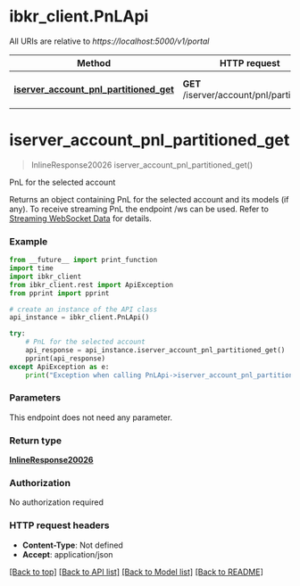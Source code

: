 # ibkr_client.PnLApi

All URIs are relative to *https://localhost:5000/v1/portal*

Method | HTTP request | Description
------------- | ------------- | -------------
[**iserver_account_pnl_partitioned_get**](PnLApi.md#iserver_account_pnl_partitioned_get) | **GET** /iserver/account/pnl/partitioned | PnL for the selected account


# **iserver_account_pnl_partitioned_get**
> InlineResponse20026 iserver_account_pnl_partitioned_get()

PnL for the selected account

Returns an object containing PnL for the selected account and its models (if any). To receive streaming PnL the endpoint /ws can be used. Refer to [Streaming WebSocket Data](https://interactivebrokers.github.io/cpwebapi/RealtimeSubscription.html) for details. 

### Example
```python
from __future__ import print_function
import time
import ibkr_client
from ibkr_client.rest import ApiException
from pprint import pprint

# create an instance of the API class
api_instance = ibkr_client.PnLApi()

try:
    # PnL for the selected account
    api_response = api_instance.iserver_account_pnl_partitioned_get()
    pprint(api_response)
except ApiException as e:
    print("Exception when calling PnLApi->iserver_account_pnl_partitioned_get: %s\n" % e)
```

### Parameters
This endpoint does not need any parameter.

### Return type

[**InlineResponse20026**](InlineResponse20026.md)

### Authorization

No authorization required

### HTTP request headers

 - **Content-Type**: Not defined
 - **Accept**: application/json

[[Back to top]](#) [[Back to API list]](../README.md#documentation-for-api-endpoints) [[Back to Model list]](../README.md#documentation-for-models) [[Back to README]](../README.md)

